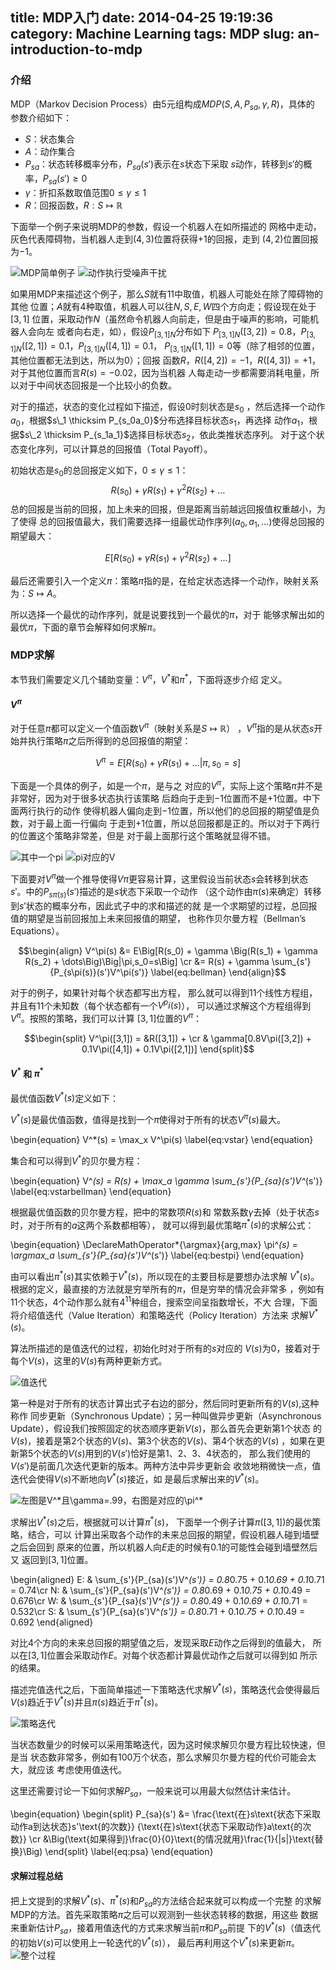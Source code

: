 title: MDP入门
date: 2014-04-25 19:19:36
category: Machine Learning
tags: MDP
slug: an-introduction-to-mdp
---

### 介绍

MDP（Markov Decision
Process）由5元组构成$MDP(S,A,{P_{sa}},\gamma,R)$，具体的 参数介绍如下：

* $S$：状态集合
* $A$：动作集合
* $P_{sa}$：状态转移概率分布，$P_{sa}(s')$表示在$s$状态下采取
  $s$动作，转移到$s'$的概率，$P_{sa}(s')\geq0$
* $\gamma$：折扣系数取值范围$0\leq\gamma\le1$
* $R$：回报函数，$R:S\mapsto \mathbb{R}$

下面举一个例子来说明MDP的参数，假设一个机器人在如所描述的
网格中走动，灰色代表障碍物，当机器人走到$(4,3)$位置将获得$+1$的回报，走到
$(4,2)$位置回报为$-1$。

![MDP简单例子]({filename}/images/ML/simple-pomdp.png)
![动作执行受噪声干扰]({filename}/images/ML/noisy.png)

如果用MDP来描述这个例子，那么$S$就有$11$中取值，机器人可能处在除了障碍物的其他
位置；$A$就有$4$种取值，机器人可以往${N,S,E,W}$四个方向走；假设现在处于$[3,1]$
位置，采取动作$N$（虽然命令机器人向前走，但是由于噪声的影响，可能机器人会向左
或者向右走，如），假设$P_{[3,1]N}$分布如下
$P_{[3,1]N}([3,2])=0.8$，$P_{[3,1]N}([2,1])=0.1$，$P_{[3,1]N}([4,1])=0.1$，
$P_{[3,1]N}([1,1])=0$等（除了相邻的位置，其他位置都无法到达，所以为$0$）；回报
函数$R$，$R([4,2])=-1$，$R([4,3])=+1$，对于其他位置而言$R(s)=-0.02$，因为当机器
人每走动一步都需要消耗电量，所以对于中间状态回报是一个比较小的负数。

对于的描述，状态的变化过程如下描述，假设$0$时刻状态是$s_0$
，然后选择一个动作$a_0$，根据$s\_1 \thicksim P_{s_0a_0}$分布选择目标状态$s_1$，再选择
动作$a_1$，根据$s\_2 \thicksim P_{s_1a_1}$选择目标状态$s_2$，依此类推状态序列。
对于这个状态变化序列，可以计算总的回报值（Total Payoff）。

初始状态是$s_0$的总回报定义如下，$0\leq \gamma \le 1$：
$$R(s_0) + \gamma R(s_1) + \gamma^2 R(s_2) + \dots
    \label{eq:totalpayoff}$$
总的回报是当前的回报，加上未来的回报，但是距离当前越远回报值权重越小，为了使得
总的回报值最大，我们需要选择一组最优动作序列$(a_0,a_1,\dots)$使得总回报的期望最大：

$$E[R(s_0) + \gamma R(s_1) + \gamma^2 R(s_2) + \dots]
  \label{eq:expectedpayoff}$$

最后还需要引入一个定义$\pi$：策略$\pi$指的是，在给定状态选择一个动作，映射关系
为：$S\mapsto A$。

所以选择一个最优的动作序列，就是说要找到一个最优的$\pi$，对于
能够求解出如的最优$\pi$，下面的章节会解释如何求解$\pi$。

### MDP求解

本节我们需要定义几个辅助变量：$V^{\pi}$，$V^*$和$\pi^*$，下面将逐步介绍
定义。

#### $V^\pi$

对于任意$\pi$都可以定义一个值函数$V^{\pi}$（映射关系是$S\mapsto \mathbb{R}$）
，$V^{\pi}$指的是从状态$s$开始并执行策略$\pi$之后所得到的总回报值的期望：

$$V^{\pi}=E\Big[R(s_0) + \gamma R(s_1) + \dots|\pi, s_0=s\Big]
    \label{eq:vpi}$$

下面是一个具体的例子，如是一个$\pi$，是与之
对应的$V^\pi$，实际上这个策略$\pi$并不是非常好，因为对于很多状态执行该策略
后趋向于走到$-1$位置而不是$+1$位置。中下面两行执行的动作
使得机器人偏向走到$-1$位置，所以他们的总回报的期望值是负数，对于最上面一行偏向
于走到$+1$位置，所以总回报都是正的。所以对于下两行的位置这个策略非常差，但是
对于最上面那行这个策略就显得不错。

![其中一个pi]({filename}/images/ML/one-pi.png)
![pi对应的V]({filename}/images/ML/v-pi.png)

下面要对$V^\pi$做一个推导使得$V\pi$更容易计算，这里假设当前状态$s$会转移到状态
$s'$。中的$P_{s\pi(s)}(s')$描述的是$s$状态下采取一个动作
（这个动作由$\pi(s)$来确定）转移到$s'$状态的概率分布，因此式子中的求和描述的就
是一个求期望的过程，总回报值的期望是当前回报加上未来回报值的期望，
也称作贝尔曼方程（Bellman’s Equations）。

$$\begin{align}
  V^\pi(s) &= E\Big[R(s_0) + \gamma \Big(R(s_1) + \gamma R(s_2) + \dots\Big)\Big|\pi,s_0=s\Big] \cr
  &= R(s) + \gamma \sum_{s'}{P_{s\pi(s)}(s')V^\pi(s')}
\label{eq:bellman}
\end{align}$$

对于的例子，如果针对每个状态都写出方程，
那么就可以得到$11$个线性方程组，并且有$11$个未知数（每个状态都有一个$V^pi(s)$），
可以通过求解这个方程组得到$V^\pi$。按照的策略，我们可以计算
$[3,1]$位置的$V^\pi$： 

$$\begin{split}
  V^\pi([3,1]) = &R([3,1]) + \cr
  & \gamma[0.8V\pi([3,2]) + 0.1V\pi([4,1]) + 0.1V\pi([2,1])]
\end{split}$$

#### $V^*$ 和 $\pi^*$

最优值函数$V^*(s)$定义如下：

$V^*(s)$是最优值函数，值得是找到一个$\pi$使得对于所有的状态$V^\pi(s)$最大。

\begin{equation}
V^*(s) = \max_x V^\pi(s)
    \label{eq:vstar}
\end{equation}

集合和可以得到$V^*$的贝尔曼方程：

\begin{equation}
V^*(s) = R(s) + \max_a \gamma \sum_{s'}{P_{sa}(s')V^*(s')} 
  \label{eq:vstarbellman}
\end{equation}

根据最优值函数的贝尔曼方程，把中的常数项$R(s)$和
常数系数$\gamma$去掉（处于状态$s$时，对于所有的$a$这两个系数都相等），
就可以得到最优策略$\pi^*(s)$的求解公式：

\begin{equation}
\DeclareMathOperator*{\argmax}{arg\,max}
\pi^*(s) = \argmax_a \sum_{s'}{P_{sa}(s')V^*(s')} 
  \label{eq:bestpi}
\end{equation}

由可以看出$\pi^*(s)$其实依赖于$V^*(s)$，所以现在的主要目标是要想办法求解
$V^*(s)$。根据的定义，最直接的方法就是穷举所有的$\pi$，但是穷举的情况会非常多
，例如有$11$个状态，$4$个动作那么就有$4^{11}$种组合，搜索空间呈指数增长，不大
合理，下面将介绍值迭代（Value Iteration）和策略迭代（Policy Iteration）方法来
求解$V^*(s)$。

算法所描述的是值迭代的过程，初始化时对于所有的$s$对应的
$V(s)$为$0$，接着对于每个$V(s)$，这里的$V(s)$有两种更新方式。

![值迭代]({filename}/images/ML/mdp-vi.png)

第一种是对于所有的状态计算出式子右边的部分，然后同时更新所有的$V(s)$,这种称作
同步更新（Synchronous Update）；另一种叫做异步更新（Asynchronous
Update），假设我们按照固定的状态顺序更新$V(s)$，那么首先会更新第1个状态
的$V(s)$，接着是第2个状态的$V(s)$、第3个状态的$V(s)$、第4个状态的$V(s)$
，如果在更新第5个状态的$V(s)$用到的$V(s')$恰好是第1、2、3、4状态的，
那么我们使用的$V(s')$是前面几次迭代更新的版本。两种方法中异步更新会
收敛地稍微快一点，值迭代会使得$V(s)$不断地向$V^*(s)$接近，如
是最后求解出来的$V^*(s)$。

![左图是$V^*$且\gamma=.99，右图是对应的$\pi^*$]({filename}/images/ML/bestv-and-pi.png)

求解出$V^*(s)$之后，根据就可以计算$\pi^*(s)$，
下面举一个例子计算$\pi([3,1])$的最优策略，结合，可以
计算出采取各个动作的未来总回报的期望，假设机器人碰到墙壁之后会回到
原来的位置，所以机器人向$E$走的时候有$0.1$的可能性会碰到墙壁然后又
返回到$[3,1]$位置。 

\begin{aligned}
    E: & \sum_{s'}{P_{sa}(s')V^*(s')} = 0.8*0.75 + 0.1*0.69 + 0.1*0.71 = 0.74\cr
    N: & \sum_{s'}{P_{sa}(s')V^*(s')} = 0.8*0.69 + 0.1*0.75 + 0.1*0.49 = 0.676\cr
    W: & \sum_{s'}{P_{sa}(s')V^*(s')} = 0.8*0.49 + 0.1*0.69 + 0.1*0.71 = 0.532\cr
    S: & \sum_{s'}{P_{sa}(s')V^*(s')} = 0.8*0.71 + 0.1*0.75 + 0.1*0.49 = 0.692
\end{aligned}

对比$4$个方向的未来总回报的期望值之后，发现采取$E$动作之后得到的值最大，
所以在$[3,1]$位置会采取动作$E$。对每个状态都计算最优动作之后就可以得到如
所示的结果。

描述完值迭代之后，下面简单描述一下策略迭代求解$V^*(s)$，策略迭代会使得最后
$V(s)$趋近于$V^*(s)$并且$\pi(s)$趋近于$\pi^*(s)$。

![策略迭代]({filename}/images/ML/mdp-pi.png)

当状态数量少的时候可以采用策略迭代，因为这时候求解贝尔曼方程比较快速，但是当
状态数非常多，例如有100万个状态，那么求解贝尔曼方程的代价可能会太大，就应该
考虑使用值迭代。

这里还需要讨论一下如何求解$P_{sa}$，一般来说可以用最大似然估计来估计。

\begin{equation}
\begin{split}
    P_{sa}(s') &= \frac{\text{在}s\text{状态下采取动作a到达状态}s'\text{的次数}}
    {\text{在}s\text{状态下采取动作}a\text{的次数}} \cr
    &\Big(\text{如果得到}\frac{0}{0}\text{的情况就用}\frac{1}{|s|}\text{替换}\Big)
  \end{split}
  \label{eq:psa}
\end{equation}

#### 求解过程总结

把上文提到的求解$V^*(s)$、$\pi^*(s)$和$P_{sa}$的方法结合起来就可以构成一个完整
的求解MDP的方法。首先采取策略$\pi$之后可以观测到一些状态转移的数据，用这些
数据来重新估计$P_{sa}$，接着用值迭代的方式来求解当前$\pi$和$P_{sa}$前提
下的$V^*(s)$（值迭代的初始$V(s)$可以使用上一轮迭代的$V^*(s)$），
最后再利用这个$V^*(s)$来更新$\pi$。
![整个过程]({filename}/images/ML/put-together.png)
